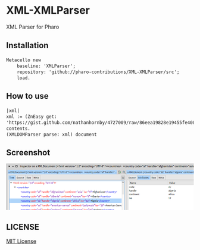 # XML-XMLParser
XML Parser for Pharo

## Installation

```Smalltalk
Metacello new
	baseline: 'XMLParser';
	repository: 'github://pharo-contributions/XML-XMLParser/src';
	load.
```	

## How to use

```Smalltalk
|xml|
xml := (ZnEasy get: 'https://gist.github.com/nathanhornby/4727009/raw/86eea19828e19455fe4082a989521f32f7006e9a/XML%2520Country%2520List') contents.
(XMLDOMParser parse: xml) document  
```

## Screenshot

![alt text](doc/images/screen001.png "Screenshot")

## LICENSE
[MIT License](LICENSE)